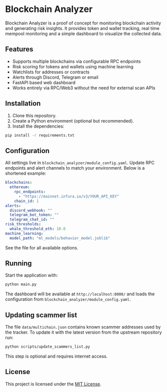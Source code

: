 # Blockchain Analyzer

Blockchain Analyzer is a proof of concept for monitoring blockchain activity and generating risk insights. It provides token and wallet tracking, real time mempool monitoring and a simple dashboard to visualize the collected data.

## Features

* Supports multiple blockchains via configurable RPC endpoints
* Risk scoring for tokens and wallets using machine learning
* Watchlists for addresses or contracts
* Alerts through Discord, Telegram or email
* FastAPI based web dashboard
* Works entirely via RPC/Web3 without the need for external scan APIs

## Installation

1. Clone this repository.
2. Create a Python environment (optional but recommended).
3. Install the dependencies:

```bash
pip install -r requirements.txt
```

## Configuration

All settings live in `blockchain_analyzer/module_config.yaml`. Update RPC endpoints and alert channels to match your environment. Below is a shortened example:

```yaml
blockchains:
  ethereum:
    rpc_endpoints:
      - "https://mainnet.infura.io/v3/YOUR_API_KEY"
    chain_id: 1
alerts:
  discord_webhook: ""
  telegram_bot_token: ""
  telegram_chat_id: ""
risk_thresholds:
  whale_threshold_eth: 10.0
machine_learning:
  model_path: "ml_models/behavior_model.joblib"
```

See the file for all available options.

## Running

Start the application with:

```bash
python main.py
```

The dashboard will be available at `http://localhost:8000/` and loads the configuration from `blockchain_analyzer/module_config.yaml`.

## Updating scammer list

The file `data/multichain.json` contains known scammer addresses used by the
tracker. To update it with the latest version from the upstream repository run:

```bash
python scripts/update_scammers_list.py
```

This step is optional and requires internet access.

## License

This project is licensed under the [MIT License](LICENSE).
